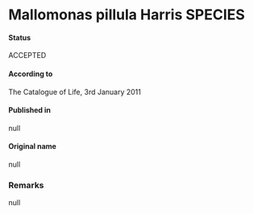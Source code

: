 Mallomonas pillula Harris SPECIES
=======

#### Status
ACCEPTED

#### According to
The Catalogue of Life, 3rd January 2011

#### Published in
null

#### Original name
null

### Remarks
null